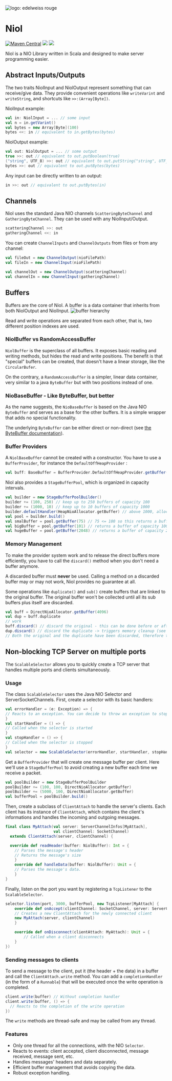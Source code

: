 ![logo: edelweiss rouge](logo.png)

# Niol

[![Maven Central](https://img.shields.io/maven-central/v/com.electronwill/niol_2.12.svg)](https://search.maven.org/#search%7Cga%7C1%7Ccom.electronwill.niol)
[![](https://jitpack.io/v/TheElectronWill/Niol.svg)](https://jitpack.io/#TheElectronWill/Niol)
[![](https://img.shields.io/github/commits-since/TheElectronWill/Niol/1.5.svg)](https://github.com/TheElectronWill/Night-Config/compare/1.5...master)

Niol is a NIO Library written in Scala and designed to make server programming easier.

## Abstract Inputs/Outputs

The two traits NiolInput and NiolOutput represent something that can receive/give data. They provide convenient operations like `writeVarint` and `writeString`, and shortcuts like `>>:(Array[Byte])`.

NiolInput example:
```scala
val in: NiolInput = ... // some input
val n = in.getVarint()
val bytes = new Array[Byte](100)
bytes <<: in // equivalent to in.getBytes(bytes)
```
NiolOutput example:
```scala
val out: NiolOutput = ... // some output
true >>: out // equivalent to out.putBoolean(true)
("string", UTF_8) >>: out // equivalent to out.putString("string", UTF_8)
bytes >>: out // equivalent to out.putBytes(bytes)
```
Any input can be directly written to an output:
```scala
in >>: out // equivalent to out.putBytes(in)
```

## Channels

Niol uses the standard Java NIO channels `ScatteringByteChannel` and `GatheringByteChannel`. They can be used with any NiolInput/Output.
```scala
scatteringChannel >>: out
gatheringChannel <<: in
```

You can create `ChannelInputs` and `ChannelOutputs` from files or from any channel:
```scala
val fileOut = new ChannelOutput(nioFilePath)
val fileIn = new ChannelInput(nioFilePath)

val channelOut = new ChannelOutput(scatteringChannel)
val channelIn = new ChannelInput(gatheringChannel)
```

## Buffers

Buffers are the core of Niol. A buffer is a data container that inherits from both NiolOutput and NiolInput.
![buffer hierarchy](buffer_hierarchy.png)

Read and write operations are separated from each other, that is, two different position indexes are used.

### NiolBuffer vs RandomAccessBuffer

`NiolBuffer` is the superclass of all buffers. It exposes basic reading and writing methods, but hides the read and write positions. The benefit is that "special" buffers can be created, that doesn't have a linear storage, like the `CircularBufer`.

On the contrary, a `RandomAccessBuffer` is a simpler, linear data container, very similar to a java `ByteBuffer` but with two positions instead of one.

### NioBaseBuffer - Like ByteBuffer, but better

As the name suggests, the `NioBaseBuffer` is based on the Java NIO `ByteBuffer` and serves as a base for the other buffers. It is a simple wrapper that adds no special functionality.

The underlying `ByteBuffer` can be either direct or non-direct (see [the ByteBuffer documentation](https://docs.oracle.com/javase/8/docs/api/java/nio/ByteBuffer.html)).

### Buffer Providers

A `NiolBaseBuffer` cannot be created with a constructor. You have to use a `BufferProvider`, for instance the `DefaultOffHeapProvider` :
```scala
val buff: BaseBuffer = BufferProvider.DefaultOffHeapProvider.getBuffer(capacity)
```

Niol also provides a `StageBufferPool`, which is organized in capacity intervals.

```scala
val builder = new StageBufferPoolBuilder()
builder += (100, 250) // keep up to 250 buffers of capacity 100
builder += (1000, 10) // keep up to 10 buffers of capacity 1000
builder.defaultHandler(HeapNioAllocator.getBuffer) // above 1000, allocate on-demand on the heap
val pool = builder.build()
val smalBuffer = pool.getBuffer(75) // 75 <= 100 so this returns a buffer of capacity 100
val bigBuffer = pool.getBuffer(101) // returns a buffer of capacity 1000
val hugeBuffer = pool.getBuffer(2048) // returns a buffer of capacity 2048
```

### Memory Management

To make the provider system work and to release the direct buffers more efficiently, you have to call the `discard()` method when you don't need a buffer anymore.

A discarded buffer must **never** be used. Calling a method on a discarded buffer may or may not work, Niol provides no guarantee at all.

Some operations like `duplicate()` and `sub()` create buffers that are linked to the original buffer. The original buffer won't be collected until all its sub buffers plus itself are discarded.

```scala
val buff = DirectNioAllocator.getBuffer(4096)
val dup = buff.duplicate
// work
buff.discard() // discard the original - this can be done before or after discarding the duplicate, it doesn't matter!
dup.discard() // discard the duplicate -> triggers memory cleanup (see below)
// Both the original and the duplicate have been discarded, therefore the buffer's memory is released as soon as possible.
```

## Non-blocking TCP Server on multiple ports

The `ScalableSelector` allows you to quickly create a TCP server that handles multiple ports and clients simultaneously.

### Usage

The class `ScalableSelector` uses the Java NIO Selector and ServerSocketChannels.
First, create a selector with its basic handlers:
```scala
val errorHandler = (e: Exception) => {
// Reacts to an exception. You can decide to throw an exception to stop the server, or to continue.
}
val startHandler = () => {
// Called when the selector is started
}
val stopHandler = () => {
// Called when the selector is stopped
}
val selector = new ScalableSelector(errorHandler, startHandler, stopHandler)
```

Get a `BufferProvider` that will create one message buffer per client. Here we'll use a `StageBufferPool` to avoid creating a new buffer each time we receive a packet.
```scala
val poolBuilder = new StageBufferPoolBuilder
poolBuilder += (100, 100, DirectNioAllocator.getBuffer)
poolBuilder += (5000, 100, DirectNioAllocator.getBuffer)
val bufferPool = poolBuilder.build()
```

Then, create a subclass of `ClientAttach` to handle the server's clients. Each client has its instance of `ClientAttach`, which contains the client's informations and handles the incoming and outgoing messages.
```scala
final class MyAttach(val server: ServerChannelInfos[MyAttach],
                     val clientChannel: SocketChannel)
  extends ClientAttach(server, clientChannel) {

  override def readHeader(buffer: NiolBuffer): Int = {
    // Parses the message's header
    // Returns the message's size
	}
	override def handleData(buffer: NiolBuffer): Unit = {
    // Parses the message's data.
	}
}
```

Finally, listen on the port you want by registering a `TcpListener` to the `ScalableSelector`.
```scala
selector.listen(port, 3000, bufferPool, new TcpListener[MyAttach] {
	override def onAccept(clientChannel: SocketChannel, server: ServerChannelInfos[MyAttach]): MyAttach = {
    // Creates a new ClientAttach for the newly connected client
    new MyAttach(server, clientChannel)
	}

	override def onDisconnect(clientAttach: MyAttach): Unit = {
		// Called when a client disconnects
	}
})
```

### Sending messages to clients
To send a message to the client, put it (the header + the data) in a buffer and call the `ClientAttach.write` method. You can add a `completionHandler` (in the form of a `Runnable`) that will be executed once the write operation is completed.

```scala
client.write(buffer) // Without completion handler
client.write(buffer, () => {
  // Reacts to the completion of the write operation
})
```

The `write` methods are thread-safe and may be called from any thread.

### Features

- Only one thread for all the connections, with the NIO `Selector`.
- Reacts to events: client accepted, client disconnected, message received, message sent, etc.
- Handles messages' headers and data separately.
- Efficient buffer management that avoids copying the data.
- Robust exception handling.
